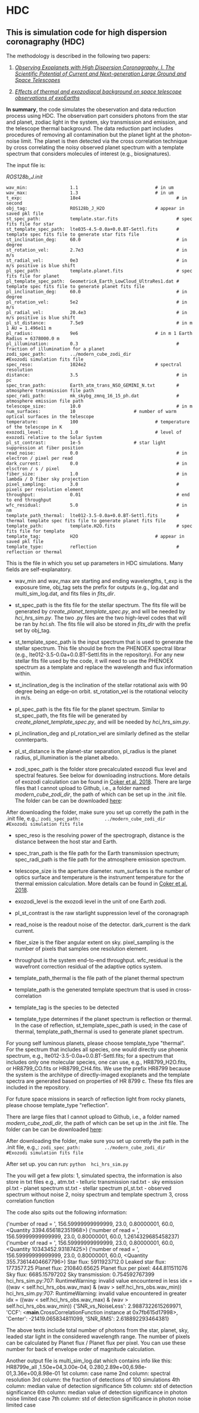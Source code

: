 # HDC
## This is simulation code for high dispersion coronagraphy (HDC)

The methodology is described in the following two papers:

1. [*Observing Exoplanets with High Dispersion Coronagraphy. I. The Scientific Potential of Current and Next-generation Large Ground and Space Telescopes*](https://ui.adsabs.harvard.edu/abs/2017AJ....153..183W/abstract)

2. [*Effects of thermal and exozodiacal background on space telescope observations of exoEarths*](https://ui.adsabs.harvard.edu/abs/2018SPIE10698E..5GC/abstract) 

**In summary**, the code simulates the obeservation and data reduction process using HDC. The observation part considers photons from the star and planet, zodiac light in the system, sky transmission and emission, and the telescope thermal background. The data reduction part includes procedures of removing all contamination but the planet light at the photon-noise limit. The planet is then detected via the cross correlation technique by cross correlating the noisy observed planet spectrum with a template spectrum that considers molecules of interest (e.g., biosignatures).   

The input file is:

*ROS128b_J.init*

```
wav_min:                1.1                             # in um
wav_max:                1.3                             # in um
t_exp:                  18e4                                    # in second
obj_tag:                ROS128b_J_H2O                   # appear in saved pkl file
st_spec_path:           template.star.fits                      # spec fits file for star
st_template_spec_path:  lte035-4.5-0.0a+0.0.BT-Settl.fits       # template spec fits file to generate star fits file
st_inclination_deg:     60.0                                    # in degree
st_rotation_vel:        2.7e3                                   # in m/s
st_radial_vel:          0e3                                     # in m/s positive is blue shift
pl_spec_path:           template.planet.fits                    # spec fits file for planet
pl_template_spec_path:  GeometricA_Earth_LowCloud_UltraRes1.dat # template spec fits file to generate planet fits file
pl_inclination_deg:     60.0                                    # in degree
pl_rotation_vel:        5e2                                     # in m/s
pl_radial_vel:          20.4e3                                  # in m/s positive is blue shift
pl_st_distance:         7.5e9                                   # in m 1 AU = 1.496e11 m
pl_radius:              9e6                             # in m 1 Earth Radius = 6378000.0 m
pl_illumination:        0.3                                     # fraction of illumination for a planet
zodi_spec_path:         ../modern_cube_zodi_dir                 #Exozodi simulation fits file
spec_reso:              1024e2                          # spectral resolution
distance:               3.5                                     # in pc
spec_tran_path:         Earth_atm_trans_NSO_GEMINI_N.txt        # atmosphere transmission file path
spec_radi_path:         mk_skybg_zmnq_16_15_ph.dat              # atmosphere emission file path
telescope_size:         10.0                                    # in m
num_surfaces:           10                      # number of warm optical surfaces in the telescope
temperature:            100                             # temperature of the telescope in K
exozodi_level:          1.0                             # level of exozodi relative to the Solar System
pl_st_contrast:         1e-5                    # star light suppression at fiber position
read_noise:             0.0                                     # in electron / pixel per read
dark_current:           0.0                                     # in elsctron / s / pixel
fiber_size:             1.0                                     # in lambda / D fiber sky projection
pixel_sampling:         3.0                                     # pixels per resolution element
throughput:             0.01                                    # end to end throughput
wfc_residual:           5.0                                     # in nm
template_path_thermal:  lte012-3.5-0.0a+0.0.BT-Settl.fits       # thermal template spec fits file to generate planet fits file
template_path:          template.H2O.fits                       # spec fits file for template
template_tag:           H2O                             # appear in saved pkl file
template_type:          reflection                              # reflection or thermal

```

This is the file in which you set up parameters in HDC simulations. Many fields are self-explanatory.

- wav_min and wav_max are starting and ending wavelengths, t_exp is the exposure time, obj_tag sets the prefix for outputs (e.g., log.dat and multi_sim_log.dat, and fits files in *fits_dir*. 

- st_spec_path is the fits file for the stellar spectrum. The fits file will be generated by *create_planet_template_spec.py*, and will be needed by *hci_hrs_sim.py*. The two .py files are the two high-level codes that will be ran by *hci.sh*. The fits file will also be stored in *fits_dir* with the prefix set by obj_tag.  

- st_template_spec_path is the input spectrum that is used to generate the stellar spectrum. This file should be from the PHENOEX spectral librar (e.g., lte012-3.5-0.0a+0.0.BT-Settl.fits in the repository). For any new stellar fits file used by the code, it will need to use the PHENOEX spectrum as a template and replace the wavelength and flux information within.

- st_inclination_deg is the inclination of the stellar rotational axis with 90 degree being an edge-on orbit. st_rotation_vel is the rotational velocity in m/s. 

- pl_spec_path is the fits file for the planet spectrum. Similar to st_spec_path, the fits file will be generated by *create_planet_template_spec.py*, and will be needed by *hci_hrs_sim.py*.

- pl_inclination_deg and pl_rotation_vel are similarly defined as the stellar connterparts. 

- pl_st_distance is the planet-star separation, pl_radius is the planet radius, pl_illumination is the planet albedo. 

- zodi_spec_path is the folder store precalculated exozodi flux level and spectral features. See below for downloading instructions. More details of exozodi calculation can be found in [Coker et al. 2018](https://ui.adsabs.harvard.edu/abs/2018SPIE10698E..5GC/abstract). There are large files that I cannot upload to Github, i.e., a folder named *modern_cube_zodi_dir*, the path of which can be set up in the .init file. The folder can be can be downloaded [here](https://buckeyemailosu-my.sharepoint.com/:f:/g/personal/wang_12220_osu_edu/EtUnbK-4Yz9KsEWCiEQpc7AB0SAyeUMzVbhk6nJERq2-aw?e=ZAbohR):

After downloading the folder, make sure you set up corretly the path in the .init file, e.g.,:
```zodi_spec_path:         ../modern_cube_zodi_dir                 #Exozodi simulation fits file```

- spec_reso is the resolving power of the spectrograph, distance is the distance between the host star and Earth.

- spec_tran_path is the file path for the Earth transmission spectrum; spec_radi_path is the file path for the atmosphere emission spectrum. 

- telescope_size is the aperture diameter. num_surfaces is the number of optics surface and temperature is the instrument temperature for the thermal emission calculation. More details can be found in [Coker et al. 2018](https://ui.adsabs.harvard.edu/abs/2018SPIE10698E..5GC/abstract).

- exozodi_level is the exozodi level in the unit of one Earth zodi. 

- pl_st_contrast is the raw starlight suppression level of the coronagraph

- read_noise is the readout noise of the detector. dark_current is the dark current. 

- fiber_size is the fiber angular extent on sky. pixel_sampling is the number of pixels that samples one resolution element. 

- throughput is the system end-to-end throughput. wfc_residual is the wavefront correction residual of the adaptive optics system. 

- template_path_thermal is the file path of the planet thermal spectrum

- template_path is the generated template spectrum that is used in cross-correlation 

- template_tag is the species to be detected

- template_type determines if the planet spectrum is reflection or thermal. In the case of reflection, st_template_spec_path is used; in the case of thermal, template_path_thermal is used to generate planet spectrum. 

For young self luminous planets, please choose template_type "thermal". For the spectrum that includes all species, one would directly use phoenix spectrum, e.g., lte012-3.5-0.0a+0.0.BT-Settl.fits; for a spectrum that includes only one molecular species, one can use, e.g., HR8799_H2O.fits, or HR8799_CO.fits or HR8799_CH4.fits. We use the prefix HR8799 because the system is the architype of directly-imaged exoplanets and the template spectra are generated based on properties of HR 8799 c. These fits files are included in the repository.  

For future space missions in search of reflection light from rocky planets, please choose template_type "reflection".  


There are large files that I cannot upload to Github, i.e., a folder named *modern_cube_zodi_dir*, the path of which can be set up in the .init file. The folder can be can be downloaded [here](https://buckeyemailosu-my.sharepoint.com/:f:/g/personal/wang_12220_osu_edu/EtUnbK-4Yz9KsEWCiEQpc7AB0SAyeUMzVbhk6nJERq2-aw?e=ZAbohR):

After downloading the folder, make sure you set up corretly the path in the .init file, e.g.,:
```zodi_spec_path:         ../modern_cube_zodi_dir                 #Exozodi simulation fits file```

After set up. you can run:
```python  hci_hrs_sim.py```

The you will get a few plots:
1, simulated spectra, the information is also store in txt files
e.g.,
atm.txt - telluric transmission
rad.txt - sky emission
pl.txt - planet spectrum
st.txt - stellar spectrum
pl_st.txt - observed spectrum without noise
2, noisy spectrum and template spectrum
3, cross correlation function

The code also spits out the following information:

('number of read = ', 156.59999999999999, 23.0, 0.80000001, 60.0, <Quantity 3394.656182351968>)
('number of read = ', 156.59999999999999, 23.0, 0.80000001, 60.0, 1.2614329685458237)
('number of read = ', 156.59999999999999, 23.0, 0.80000001, 60.0, <Quantity 10343452.93187425>)
('number of read = ', 156.59999999999999, 23.0, 0.80000001, 60.0, <Quantity 355.73614404667796>)
Star flux: 5911923712.0
Leaked star flux: 1773577.25
Planet flux: 210840.65625
Planet flux per pixel: 444.811511076
Sky flux: 6685.15797202
Sky transmission: 0.754592767399
hci_hrs_sim.py:707: RuntimeWarning: invalid value encountered in less
  idx = ((wav < self.hci_hrs_obs.wav_max) & (wav > self.hci_hrs_obs.wav_min))
hci_hrs_sim.py:707: RuntimeWarning: invalid value encountered in greater
  idx = ((wav < self.hci_hrs_obs.wav_max) & (wav > self.hci_hrs_obs.wav_min))
{'SNR_vs_NoiseLess': 2.9887322615269971, 'CCF': <__main__.CrossCorrelationFunction instance at 0x7fb615d17998>, 'Center': -21419.065834811099, 'SNR_RMS': 2.618892293464381}

The above texts include total number of photons from the star, planet, sky, leaded star light in the considered wavelength range. The number of pixels can be calculated by Planet flux
/ Planet flux per pixel. You can use these number for back of envelope order of magnitude calculation.

Another output file is multi_sim_log.dat
which contains info like this:
HR8799e_all                                       ,1.50e+04,3.00e-04, 0.280,2.89e+00,6.98e-01,3.36e+00,8.98e-01
1st column: case name
2nd column: spectral resolution
3rd column: the fraction of detections of 100 simulations
4th column: median value of detection significance
5th column: std of detection significance
6th column: median value of detection significance in photon noise limited case
7th column: std of detection significance in photon noise limited case

